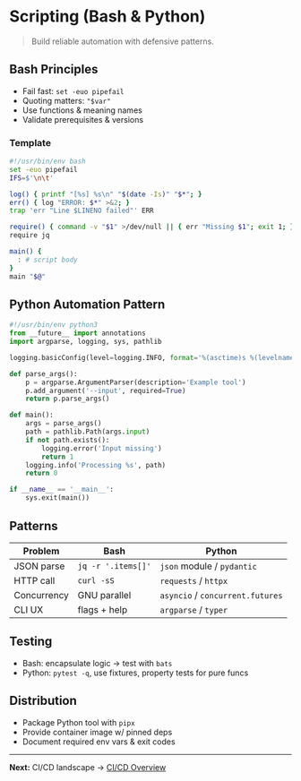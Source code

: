 # Scripting (Bash & Python)

> Build reliable automation with defensive patterns.

## Bash Principles
- Fail fast: `set -euo pipefail`
- Quoting matters: `"$var"`
- Use functions & meaning names
- Validate prerequisites & versions

### Template
```bash
#!/usr/bin/env bash
set -euo pipefail
IFS=$'\n\t'

log() { printf "[%s] %s\n" "$(date -Is)" "$*"; }
err() { log "ERROR: $*" >&2; }
trap 'err "Line $LINENO failed"' ERR

require() { command -v "$1" >/dev/null || { err "Missing $1"; exit 1; }; }
require jq

main() {
  : # script body
}
main "$@"
```

## Python Automation Pattern
```python
#!/usr/bin/env python3
from __future__ import annotations
import argparse, logging, sys, pathlib

logging.basicConfig(level=logging.INFO, format='%(asctime)s %(levelname)s %(message)s')

def parse_args():
    p = argparse.ArgumentParser(description='Example tool')
    p.add_argument('--input', required=True)
    return p.parse_args()

def main():
    args = parse_args()
    path = pathlib.Path(args.input)
    if not path.exists():
        logging.error('Input missing')
        return 1
    logging.info('Processing %s', path)
    return 0

if __name__ == '__main__':
    sys.exit(main())
```

## Patterns
| Problem | Bash | Python |
|---------|------|--------|
| JSON parse | `jq -r '.items[]'` | `json` module / `pydantic` |
| HTTP call | `curl -sS` | `requests` / `httpx` |
| Concurrency | GNU parallel | `asyncio` / `concurrent.futures` |
| CLI UX | flags + help | `argparse` / `typer` |

## Testing
- Bash: encapsulate logic -> test with `bats`
- Python: `pytest -q`, use fixtures, property tests for pure funcs

## Distribution
- Package Python tool with `pipx`
- Provide container image w/ pinned deps
- Document required env vars & exit codes

---
**Next:** CI/CD landscape → [CI/CD Overview](../ci/overview.md)
